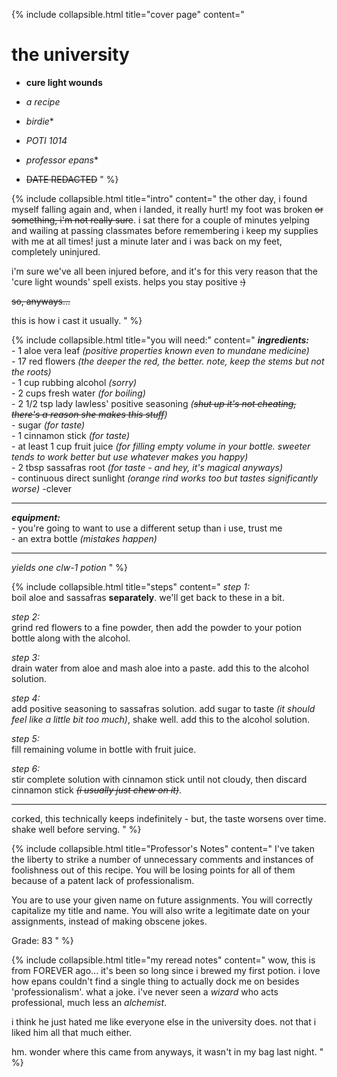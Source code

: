 {% include collapsible.html title="cover page" content="
# the university

- **cure light wounds**  
- *a recipe*

- *birdie*<span class='note'>*</span>
- *POTI 1014*
- *professor epans*<span class='note'>*</span>
- <s>DATE REDACTED</s>
" %}

{% include collapsible.html title="intro" content="
the other day, i found myself falling again and, when i landed, it really hurt! my foot was broken <s>or something, i'm not really sure</s>. i sat there for a couple of minutes yelping and wailing at passing classmates before remembering i keep my supplies with me at all times! just a minute later and i was back on my feet, completely uninjured.

i'm sure we've all been injured before, and it's for this very reason that the 'cure light wounds' spell exists. helps you stay positive <s>:)</s>

<s>so, anyways...</s>  

this is how i cast it usually.
" %}

{% include collapsible.html title="you will need:" content="
***ingredients:***  
\- 1 aloe vera leaf *(positive properties known even to mundane medicine)*  
\- 17 red flowers *(the deeper the red, the better. note, keep the stems but not the roots)*  
\- 1 cup rubbing alcohol *(sorry)*  
\- 2 cups fresh water *(for boiling)*  
\- 2 1/2 tsp lady lawless' positive seasoning *(<s>shut up it's not cheating, there's a reason she makes this stuff</s>)*  
\- sugar *(for taste)*  
\- 1 cinnamon stick *(for taste)*  
\- at least 1 cup fruit juice *(for filling empty volume in your bottle. sweeter tends to work better but use whatever makes you happy)*  
\- 2 tbsp sassafras root *(for taste - and hey, it's magical anyways)*  
\- continuous direct sunlight <span class='underline'><em>(orange rind works too but tastes significantly worse)  </em></span><span class='note'>-clever</span>

---

***equipment:***  
\- you're going to want to use a different setup than i use, trust me  
\- an extra bottle *(mistakes happen)*

---

*yields one clw-1 potion*
" %}

{% include collapsible.html title="steps" content="
*step 1:*  
boil aloe and sassafras **separately**. we'll get back to these in a bit.

*step 2:*  
grind red flowers to a fine powder, then add the powder to your potion bottle along with the alcohol.

*step 3:*  
drain water from aloe and mash aloe into a paste. add this to the alcohol solution.

*step 4:*  
add positive seasoning to sassafras solution. add sugar to taste *(it should feel like a little bit too much)*, shake well. add this to the alcohol solution.

*step 5:*  
fill remaining volume in bottle with fruit juice.

*step 6:*  
stir complete solution with cinnamon stick until not cloudy, then discard cinnamon stick *<s>(i usually just chew on it)</s>*.

---

corked, this technically keeps indefinitely - but, the taste worsens over time.
shake well before serving.
" %}

{% include collapsible.html title="<span class='note'>Professor's Notes</span>" content="
<span class='note'>I've taken the liberty to strike a number of unnecessary comments and instances of foolishness out of this recipe. You will be losing points for all of them because of a patent lack of professionalism.

<span class='note'>You are to use your given name on future assignments. You will correctly capitalize my title and name. You will also write a legitimate date on your assignments, instead of making obscene jokes.

<span class='underline note'>Grade: 83</span>
" %}

{% include collapsible.html title="<span class='reread'>my reread notes</span>" content="
<span class='reread'>wow, this is from FOREVER ago... it's been so long since i brewed my first potion. i love how epans couldn't find a single thing to actually dock me on besides 'professionalism'. what a joke. i've never seen a *wizard* who acts professional, much less an *alchemist*.

<span class='reread'>i think he just hated me like everyone else in the university does. not that i liked him all that much either.

<span class='reread'>hm. wonder where this came from anyways, it wasn't in my bag last night.
" %}